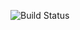 
![Build Status](https://codebuild.us-east-2.amazonaws.com/badges?uuid=eyJlbmNyeXB0ZWREYXRhIjoibW9ZTHBSOFFzTlVDcVBXOUhsdno4NUVRcVZUOVRQdHdkOHU0QjdFempkWFUxSGV1ajNaVlZJSTJ0d2QzZHliZzlycFcwV0FnWmNSLzBueVhnTTZ2MnpRPSIsIml2UGFyYW1ldGVyU3BlYyI6ImNQL2diRHNtY3RXOU45MU8iLCJtYXRlcmlhbFNldFNlcmlhbCI6MX0%3D&branch=master)

 

